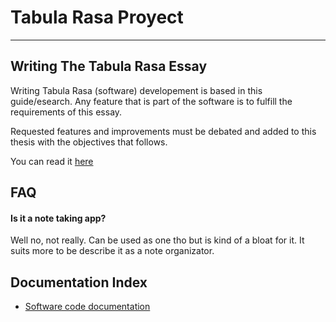 # Tabula Rasa Proyect
-------------------------------------------------------------------------------

## Writing The Tabula Rasa Essay

Writing Tabula Rasa (software) developement is based in this guide/esearch. Any feature that is part of the software is to fulfill the requirements of this essay.

Requested features and improvements must be debated and added to this thesis with the objectives that follows.

You can read it [here](WritingTheTabulaRasa/index.md)

## FAQ

#### Is it a note taking app?
Well no, not really. Can be used as one tho but is kind of a bloat for it. It suits more to be describe it as a note organizator.

## Documentation Index
- [Software code documentation](SoftwareCodeDocumentation/index.md)
